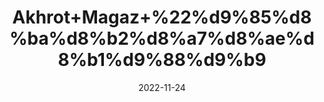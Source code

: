 ---
title: 'Akhrot+Magaz+%22%d9%85%d8%ba%d8%b2%d8%a7%d8%ae%d8%b1%d9%88%d9%b9'
date: '2022-11-24' 
metatag: '' 
inventory: '0' 
draft: false 
# meta description 
shortDescripton: 'Unshelled+Walnut%22+Improved+neurocognitive+functioning%e2%80%93+Akhrot+or+walnuts+are+high+in+neuroprotective+compounds+like+Vitamin+E%2c+Melatonin%2c+Folate+and+the+all+important+Omega+3+Fatty+acids.+All+these+directly+benefit+cognitive+functioning+%e2%80%93+which+includes+memory%2c+attention%2c+concentration%2c+thinking+and+creativity.'
description: 'Dry+Fruit+%da%88%d8%b1%d8%a7%d8%a6%db%8c+%d9%81%d8%b1%d9%88%d8%aa'
longdescription: ''
tags: ''
brand: ''
subCategory: ''
unit: '250 gm-Pk'
sellCount: '0'
featured: False
# product Price
price: '500.0'
# Product Short Description
shortDescription: 'Unshelled+Walnut%22+Improved+neurocognitive+functioning%e2%80%93+Akhrot+or+walnuts+are+high+in+neuroprotective+compounds+like+Vitamin+E%2c+Melatonin%2c+Folate+and+the+all+important+Omega+3+Fatty+acids.+All+these+directly+benefit+cognitive+functioning+%e2%80%93+which+includes+memory%2c+attention%2c+concentration%2c+thinking+and+creativity.'
productID: '3929EE20-092D-ED11-9968-005056B3A416'
type: 'products'
category: 'Dry+Fruit+%da%88%d8%b1%d8%a7%d8%a6%db%8c+%d9%81%d8%b1%d9%88%d8%aa' 
thumnailproduct: 'https://eraconnect.blob.core.windows.net/product-images/aminsaddiquidawakhana/3929EE20-092D-ED11-9968-005056B3A416.webp' 
images:
  - image: 'https://eraconnect.blob.core.windows.net/product-images/aminsaddiquidawakhana/3929EE20-092D-ED11-9968-005056B3A416.webp'  
Variants:
---